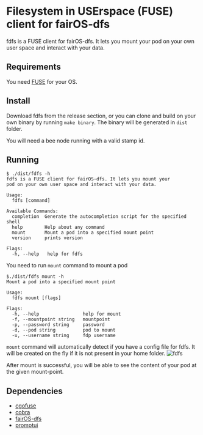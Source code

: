 # Filesystem in USErspace (FUSE) client for fairOS-dfs

fdfs is a FUSE client for fairOS-dfs. It lets you mount your
pod on your own user space and interact with your data.

## Requirements
You need [FUSE](http://github.com/libfuse/libfuse) for your OS.

## Install 
Download fdfs from the release section, or you can clone and build on your own binary by running `make binary`. The binary will be generated in `dist` folder.

You will need a bee node running with a valid stamp id.

## Running
```
$ ./dist/fdfs -h
fdfs is a FUSE client for fairOS-dfs. It lets you mount your 
pod on your own user space and interact with your data.

Usage:
  fdfs [command]

Available Commands:
  completion  Generate the autocompletion script for the specified shell
  help        Help about any command
  mount       Mount a pod into a specified mount point
  version     prints version

Flags:
  -h, --help   help for fdfs
```

You need to run `mount` command to mount a pod
```
$./dist/fdfs mount -h
Mount a pod into a specified mount point

Usage:
  fdfs mount [flags]

Flags:
  -h, --help                help for mount
  -f, --mountpoint string   mountpoint
  -p, --password string     password
  -d, --pod string          pod to mount
  -u, --username string     fdp username
```

`mount` command will automatically detect if you have a config file for fdfs. It will be created on the fly if it is not present in your home folder.
![fdfs](https://user-images.githubusercontent.com/15252513/190614895-bd1a9aff-8bf5-4c47-b747-c042e1adbf61.gif)

After mount is successful, you will be able to see the content of your pod at the given mount-point.

## Dependencies
- [cgofuse](https://github.com/billziss-gh/cgofuse)
- [cobra](github.com/spf13/cobra)
- [fairOS-dfs](github.com/fairdatasociety/fairOS-dfs)
- [promptui](github.com/manifoldco/promptui)